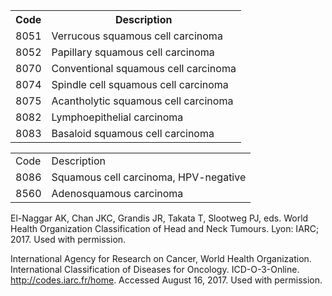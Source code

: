 <table>
<tr>
<th>Code</th>
<th>Description</th>
</tr>
<tr>
<td>8051</td>
<td>Verrucous squamous cell carcinoma</td>
</tr>
<tr>
<td>8052</td>
<td>Papillary squamous cell carcinoma</td>
</tr>
<tr>
<td>8070</td>
<td>Conventional squamous cell carcinoma</td>
</tr>
<tr>
<td>8074</td>
<td>Spindle cell squamous cell carcinoma</td>
</tr>
<tr>
<td>8075</td>
<td>Acantholytic squamous cell carcinoma</td>
</tr>
<tr>
<td>8082</td>
<td>Lymphoepithelial carcinoma</td>
</tr>
<tr>
<td>8083</td>
<td>Basaloid squamous cell carcinoma</td>
</tr>
</table>  

<table>
<tr>
<td>Code</td>
<td>Description</td>
</tr>
<tr>
<td>8086</td>
<td>Squamous cell carcinoma, HPV-negative</td>
</tr>
<tr>
<td>8560</td>
<td>Adenosquamous carcinoma</td>
</tr>
</table>  

El-Naggar AK, Chan JKC, Grandis JR, Takata T, Slootweg PJ, eds. World Health Organization Classification of Head and Neck Tumours. Lyon: IARC; 2017. Used with permission.  

International Agency for Research on Cancer, World Health Organization. International Classification of Diseases for Oncology. ICD-O-3-Online. http://codes.iarc.fr/home. Accessed August 16, 2017. Used with permission.